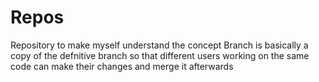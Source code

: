 # Repos
Repository to make myself understand the concept
Branch is basically a copy of the defnitive branch so that different users working on the same code can make their changes and merge it afterwards
